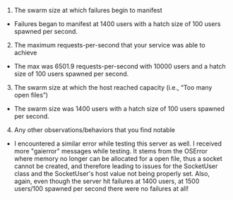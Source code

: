 1. The swarm size at which failures begin to manifest

- Failures began to manifest at 1400 users with a hatch size of 100 users spawned per second.

2. The maximum requests-per-second that your service was able to achieve

- The max was 6501.9 requests-per-second with 10000 users and a hatch size of 100 users spawned per second.

3. The swarm size at which the host reached capacity (i.e., “Too many open files”)

- The swarm size was 1400 users with a hatch size of 100 users spawned per second.

4. Any other observations/behaviors that you find notable

- I encountered a similar error while testing this server as well. I received more "gaierror" messages while testing. It stems from the OSError where memory no longer can be allocated for a open file, thus a socket cannot be created, and therefore leading to issues for the SocketUser class and the SocketUser's host value not being properly set. Also, again, even though the server hit failures at 1400 users, at 1500 users/100 spawned per second there were no failures at all!
